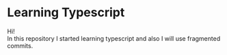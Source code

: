 <h1>Learning Typescript</h1>
<p>Hi!<br>In this repository I started learning typescript and also I will use fragmented commits.</p>
